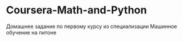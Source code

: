 # Coursera-Math-and-Python
Домашнее задание по первому курсу из специализации Машинное обучение на питоне
